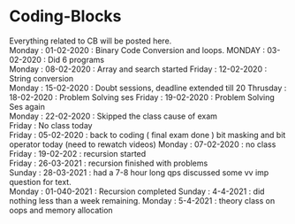 # Coding-Blocks
Everything related to CB will be posted here.<br>
Monday : 01-02-2020 : Binary Code Conversion and loops.
MONDAY : 03-02-2020 : Did 6 programs <br>
Monday : 08-02-2020 : Array and search started
Friday : 12-02-2020 : String conversion  
Monday : 15-02-2020 : Doubt sessions, deadline extended till 20 
Thrusday : 18-02-2020 : Problem Solving ses
Friday : 19-02-2020 : Problem Solving Ses again <br>
Monday : 22-02-2020 : Skipped the class cause of exam <br>
Friday : No class today <br>
Friday : 05-02-2020 : back to coding ( final exam done ) bit masking and bit operator today (need to rewatch videos) 
Monday : 07-02-2020 : no class <br>
Friday : 19-02-202 : recursion started <br>
Friday : 26-03-2021 : recursion finished with problems <br>
Sunday : 28-03-2021 : had a 7-8 hour long qps discussed some vv imp question for text. <br>
Monday : 01-040-2021 : Recursion completed 
Sunday : 4-4-2021 : did nothing less than a week remaining.
Monday : 5-4-2021 : theory class on oops and memory allocation
